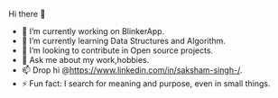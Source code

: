  Hi there 👋

- 🔭 I’m currently working on BlinkerApp.
- 🌱 I’m currently learning Data Structures and Algorithm.
- 👯 I’m looking to contribute in Open source projects.
- 💬 Ask me about my work,hobbies.
- 📫 Drop hi @https://www.linkedin.com/in/saksham-singh-/.
- ⚡ Fun fact: I search for meaning and purpose, even in small things.



